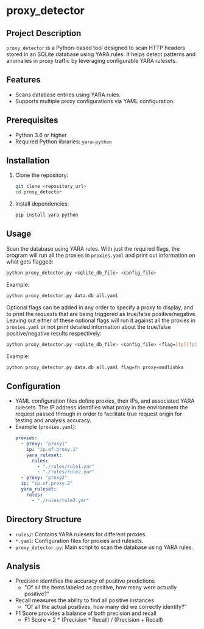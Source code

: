 # proxy_detector

## Project Description
`proxy_detector` is a Python-based tool designed to scan HTTP headers stored in an SQLite database using YARA rules. It helps detect patterns and anomalies in proxy traffic by leveraging configurable YARA rulesets.

## Features
- Scans database entries using YARA rules.
- Supports multiple proxy configurations via YAML configuration.

## Prerequisites
- Python 3.6 or higher
- Required Python libraries: `yara-python`

## Installation
1. Clone the repository:
   ```bash
   git clone <repository_url>
   cd proxy_detector
   ```
2. Install dependencies:
   ```bash
   pip install yara-python
   ```

## Usage
Scan the database using YARA rules. With just the required flags, the program will run all the proxies in `proxies.yaml` and print out information on what gets flagged:
   ```bash
   python proxy_detector.py <sqlite_db_file> <config_file>
   ```
   Example:
   ```bash
   python proxy_detector.py data.db all.yaml
   ```

Optional flags can be added in any order to specify a proxy to display, and to print the requests that are being triggered as true/false positive/negative. Leaving out either of these optional flags will run it against all the proxies in `proxies.yaml` or not print detailed information about the true/false positive/negative results respectively:
   ```bash
   python proxy_detector.py <sqlite_db_file> <config_file> <flag=[tp][fp][tn][fn]> <proxy=[proxy_name]>
   ```
   Example:
   ```bash
   python proxy_detector.py data.db all.yaml flag=fn proxy=modlishka
   ```

## Configuration
- YAML configuration files define proxies, their IPs, and associated YARA rulesets. The IP address identifies what proxy in the environment the request passed through in order to facilitate true request origin for testing and analysis accuracy.
- Example (`proxies.yaml`):
  ```yaml
  proxies:
    - proxy: "proxy1"
      ip: "ip.of.proxy.1"
      yara_ruleset:
        rules:
          - "./rules/rule1.yar"
          - "./rules/rule2.yar"
    - proxy: "proxy2"
    ip: "ip.of.proxy.2"  
    yara_ruleset:
      rules:
        - "./rules/rule2.yar"
  ```

## Directory Structure
- `rules/`: Contains YARA rulesets for different proxies.
- `*.yaml`: Configuration files for proxies and rulesets.
- `proxy_detector.py`: Main script to scan the database using YARA rules.

## Analysis
- Precision identifies the accuracy of positive predictions
  - "Of all the items labeled as positive, how many were actually positive?"
- Recall measures the ability to find all positive instances
  - "Of all the actual positives, how many did we correctly identify?"
- F1 Score provides a balance of both precision and recall
  - F1 Score = 2 * (Precision * Recall) / (Precision + Recall)